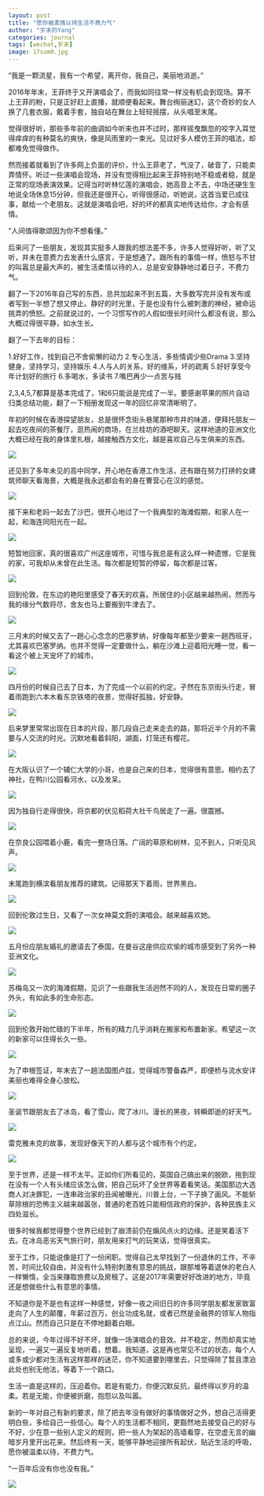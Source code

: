 ```yaml
---
layout: post
title: "愿你被柔情以待生活不费力气"
author: "岁末的Yang"
categories: journal
tags: [wechat,岁末]
image: 17sum0.jpg
---
```


“我是一颗流星，我有一个希望，离开你，我自己，美丽地消逝。”

2016年年末，王菲终于又开演唱会了，而我如同往常一样没有机会到现场。算不上王菲的粉，只是正好赶上直播，就顺便看起来。舞台绚丽迷幻，这个奇妙的女人换了几套衣服，戴着手套，独自站在舞台上轻轻摇摆，从头唱至末尾。

觉得很好听，那些多年前的曲调如今听来也并不过时，那样摇曳飘忽的咬字入耳觉得痒痒的有种莫名的爽快，像是风雨里的一束光。见过好多人模仿王菲的唱法，却都难免觉得做作。

然而接着就看到了许多网上负面的评价，什么王菲老了，气没了，破音了，只能卖弄情怀。听过一些演唱会现场，并没有觉得相比起来王菲特别地不稳或者稳，就是正常的现场表演效果。记得当时听林忆莲的演唱会，她高音上不去，中场还硬生生地说全场休息15分钟，但我还是很开心，听得很感动，听她说，这首当爱已成往事，献给一个老朋友。这就是演唱会吧，好的坏的都真实地传达给你，才会有感情。

“人间值得歌颂因为你不想看懂。”

后来问了一些朋友，发现其实挺多人跟我的想法差不多，许多人觉得好听，听了又听，并未在意费力去发表什么感言，于是想通了。跟所有的事情一样，愤怒与不甘的叫嚣总是最大声的，被生活柔情以待的人，总是安安静静地过着日子，不费力气。

翻了一下2016年自己写的东西，总共加起来不到五篇，大多数写完并没有发布或者写到一半想了想又停止。静好的时光里，于是也没有什么被刺激的神经，被命运挑弄的愤怒。之前就说过的，一个习惯写作的人假如很长时间什么都没有说，那么大概过得很平静，如水生长。

翻了一下去年的目标：

1.好好工作，找到自己不舍偷懒的动力
2.专心生活，多些情调少些Drama
3.坚持健身，坚持学习，坚持娱乐
4.人与人的关系，好的维系，坏的疏离
5.好好享受今年计划好的旅行
6.多喝水，多读书
7.嘴巴再少一点苦与贱

2,3,4,5,7都算是基本完成了，1和6只能说是完成了一半。要感谢苹果的照片自动归类总结功能，翻了一下相册发现这一年的回忆非常清晰明了。

年初的时候在香港探望朋友，总是很怀念街头巷尾那种市井的味道，便拜托朋友一起去吃夜间的茶餐厅，逛热闹的商场，在兰桂坊的酒吧聊天。这样地道的亚洲文化大概已经在我的身体里扎根，越接触西方文化，越是喜欢自己与生俱来的东西。

![](/assets/img/17sum1.jpg?raw=true)

还见到了多年未见的高中同学，开心地在香港工作生活，还有跟在努力打拼的女建筑师聊天看海景，大概是我永远都会有的身在曹营心在汉的感觉。

![](/assets/img/17sum2.jpg?raw=true)

接下来和老妈一起去了沙巴，很开心地过了一个我典型的海滩假期，和家人在一起，和海连同阳光在一起。

![](/assets/img/17sum3.jpg?raw=true)

短暂地回家，真的很喜欢广州这座城市，可惜与我总是有这么样一种遗憾，它是我的家，可我却从未曾在此生活。每次都是短暂的停留，每次都是过客。

![](/assets/img/17sum4.jpg?raw=true)

回到伦敦，在东边的艳阳里感受了春天的欢喜。所居住的小区越来越热闹，然而与我的缘分气数将尽，舍友也马上要搬到牛津去了。

![](/assets/img/17sum5.jpg?raw=true)

三月末的时候又去了一趟心心念念的巴塞罗纳，好像每年都至少要来一趟西班牙，尤其喜欢巴塞罗纳。也并不觉得一定要做什么，躺在沙滩上迎着阳光睡一觉，看一看这个被上天宠坏了的城市。

![](/assets/img/17sum6.jpg?raw=true)

四月份的时候自己去了日本，为了完成一个以前的约定。孑然在东京街头行走，冒着雨跑到六本木看东京铁塔的夜景，觉得好孤独，好安静。

![](/assets/img/17sum7.jpg?raw=true)

后来梦里常常出现在日本的片段，那几段自己走来走去的路，那将近半个月的不需要与人交流的时光。沉默地看着斜阳，湖面，灯笼还有樱花。

![](/assets/img/17sum8.jpg?raw=true)

在大阪认识了一个辅仁大学的小哥，也是自己来的日本，觉得很有意思。相约去了神社，在鸭川公园看河水，以及发呆。

![](/assets/img/17sum9.jpg?raw=true)

因为独自行走得很快，将京都的伏见稻荷大社千鸟居走了一遍。很震撼。

![](/assets/img/17sum10.jpg?raw=true)

在奈良公园喂着小鹿，看完一整场日落。广阔的草原和树林，见不到人，只听见风声。

![](/assets/img/17sum11.jpg?raw=true)

末尾跑到横滨看朋友推荐的建筑。记得那天下着雨，世界黑白。

![](/assets/img/17sum12.jpg?raw=true)

回到伦敦过生日，又看了一次女神莫文蔚的演唱会。越来越喜欢她。

![](/assets/img/17sum13.jpg?raw=true)

五月份应朋友婚礼的邀请去了泰国，在曼谷这座供应欢愉的城市感受到了另外一种亚洲文化。

![](/assets/img/17sum14.jpg?raw=true)

苏梅岛又一次的海滩假期，见识了一些跟我生活迥然不同的人，发现在日常的圈子外头，有如此多的生命形态。

![](/assets/img/17sum15.jpg?raw=true)

回到伦敦开始忙碌的下半年，所有的精力几乎消耗在搬家和布置新家。希望这一次的新家可以住得长久一些。

![](/assets/img/17sum16.jpg?raw=true)

为了申根签证，年末去了一趟法国图卢兹，觉得城市警备森严，即便桥与流水安详美丽也难得全身心放松。

![](/assets/img/17sum17.jpg?raw=true)

圣诞节跟朋友去了冰岛，看了雪山，爬了冰川。漫长的黑夜，转瞬即逝的好天气。

![](/assets/img/17sum18.jpg?raw=true)

雷克雅未克的故事，发现好像天下的人都与这个城市有个约定。

![](/assets/img/17sum19.jpg?raw=true)

至于世界，还是一样不太平。正如你们所看见的，英国自己搞出来的脱欧，拖到现在没有一个人有头绪应该怎么做，把自己玩坏了全世界等着看笑话。美国那边大选商人对决罪犯，一连串政治家的丑闻被曝光，川普上台，一下子换了画风。不能斩草除根的恐怖主义越来越嚣张，普通的老百姓只能相信政府的保护，各种民族主义四处滋长。

很多时候我都觉得整个世界已经到了崩溃前仍在煽风点火的边缘。还是笑着活下去。在冰岛恶劣天气旅行时，朋友用来打气的玩笑话，觉得很真实。

至于工作，只能说像是打了一份闲职。觉得自己太早找到了一份退休的工作，不辛苦，时间比较自由，并没有什么特别刺激有意思的挑战，跟那堆等着退休的老白人一样懒惰，全当来赚取旅费以及房租了。这是2017年需要好好改进的地方，毕竟还是想做些什么有意思的事情。

不知道你是不是也有这样一种感觉，好像一夜之间旧日的许多同学朋友都发家致富走向了人生的颠覆，年薪过百万，创业功成名就，或者已然是金融界的领军人物指点江山。然而自己只是在不停地翻着白眼。

总的来说，今年过得不好不坏，就像一场演唱会的音效。并不稳定，然而却真实地呈现，一遍又一遍反复地听着，想着。我知道，这是再也常见不过的状态，每个人或多或少都对生活有这样那样的迷茫，你不知道要到哪里去，只觉得除了暂且漂泊此处也别无他法，等着下一个路口。

生活一直是这样的，压迫着你。若是有能力，你便沉默反抗，最终得以岁月的温柔。若是无能，你便被折磨，抱怨以及叫嚣。

新的一年对自己有新的要求，除了把去年没有做好的事情做好之外，想自己活得更明白些，多给自己一些信心。每个人的生活都不相同，更豁然地去接受自己的好与不好，少在意一些别人定义的规则，把一些人为架起的高墙看穿，在空虚无言的幽暗岁月里开出花来。然后终有一天，能够平静地迎接所有起伏，贴近生活的呼吸，愿你被温柔以待，不费力气。

“一百年后没有你也没有我。”

![](/assets/img/17sum20.jpg?raw=true)
